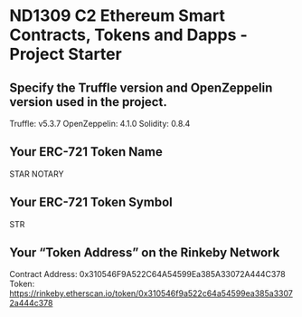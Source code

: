 # ND1309 C2 Ethereum Smart Contracts, Tokens and Dapps - Project Starter 


## Specify the Truffle version and OpenZeppelin version used in the project.
Truffle: v5.3.7
OpenZeppelin: 4.1.0
Solidity: 0.8.4

## Your ERC-721 Token Name
STAR NOTARY

## Your ERC-721 Token Symbol
STR

## Your “Token Address” on the Rinkeby Network
Contract Address: 0x310546F9A522C64A54599Ea385A33072A444C378
Token: https://rinkeby.etherscan.io/token/0x310546f9a522c64a54599ea385a33072a444c378